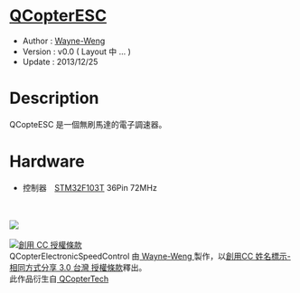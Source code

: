 ﻿[QCopterESC](https://github.com/QCopter/QCopterElectronicSpeedControl)
========
* Author      : [Wayne-Weng](https://github.com/Wayne-Weng)
* Version     : v0.0 ( Layout 中 ... )
* Update      : 2013/12/25

Description
========
QCopteESC 是一個無刷馬達的電子調速器。

Hardware
========
* 控制器　[STM32F103T](http://www.st.com/web/catalog/mmc/FM141/SC1169/SS1031/LN1565/PF189786) 36Pin 72MHz
<br />
<br />
<a href="http://www.oshwa.org/">
<img src="https://lh5.googleusercontent.com/-nIBTA3RL8Hk/Ug8wr_ly3-I/AAAAAAAADFY/hAfv5LAzHag/s144/oshw-logo-800-px.png">
<br />
<br />
<a rel="license" href="http://creativecommons.org/licenses/by-sa/3.0/tw/deed.zh_TW"><img alt="創用 CC 授權條款" style="border-width:0" src="http://i.creativecommons.org/l/by-sa/3.0/tw/88x31.png" /></a><br /><span xmlns:dct="http://purl.org/dc/terms/" property="dct:title"> QCopterElectronicSpeedControl </span>由<a xmlns:cc="http://creativecommons.org/ns#" href="https://plus.google.com/u/0/112822505513154783828/posts" property="cc:attributionName" rel="cc:attributionURL"> Wayne-Weng </a>製作，以<a rel="license" href="http://creativecommons.org/licenses/by-sa/3.0/tw/deed.zh_TW">創用CC 姓名標示-相同方式分享 3.0 台灣 授權條款</a>釋出。<br />此作品衍生自<a xmlns:dct="http://purl.org/dc/terms/" href="https://github.com/QCopter" rel="dct:source"> QCopterTech </a>
